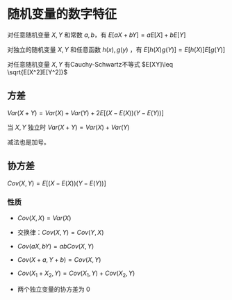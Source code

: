 # 随机变量的数字特征

对任意随机变量 $X,Y$ 和常数 $a,b$，有 $E[aX+bY]=aE[X]+bE[Y]$

对独立的随机变量 $X,Y$ 和任意函数 $h(x),g(y)$ ，有 $E[h(X)g(Y)]=E[h(X)]E[g(Y)]$

对任意随机变量 $X,Y$ 有Cauchy-Schwartz不等式 $E[XY]\leq \sqrt{E[X^2]E[Y^2]}$

## 方差

$Var(X+Y)=Var(X)+Var(Y)+2E[(X-E(X))(Y-E(Y))]$

当 $X,Y$ 独立时 $Var(X+Y)=Var(X)+Var(Y)$

减法也是加号。

## 协方差

$Cov(X,Y)=E[(X-E(X))(Y-E(Y))]$

### 性质

* $Cov(X,X)=Var(X)$

* 交换律：$Cov(X,Y)=Cov(Y,X)$
* $Cov(aX,bY)=abCov(X,Y)$
* $Cov(X+a,Y+b)=Cov(X,Y)$
* $Cov(X_1+X_2,Y)=Cov(X_1,Y)+Cov(X_2,Y)$
* 两个独立变量的协方差为 $0$


